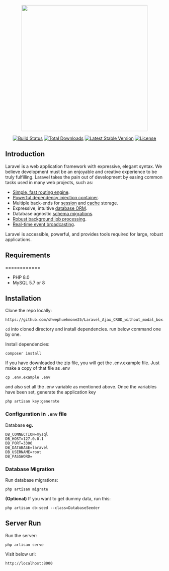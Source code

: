 <p align="center"><a href="https://laravel.com" target="_blank"><img src="https://raw.githubusercontent.com/laravel/art/master/logo-lockup/5%20SVG/2%20CMYK/1%20Full%20Color/laravel-logolockup-cmyk-red.svg" width="400"></a></p>

<p align="center">
<a href="https://travis-ci.org/laravel/framework"><img src="https://travis-ci.org/laravel/framework.svg" alt="Build Status"></a>
<a href="https://packagist.org/packages/laravel/framework"><img src="https://img.shields.io/packagist/dt/laravel/framework" alt="Total Downloads"></a>
<a href="https://packagist.org/packages/laravel/framework"><img src="https://img.shields.io/packagist/v/laravel/framework" alt="Latest Stable Version"></a>
<a href="https://packagist.org/packages/laravel/framework"><img src="https://img.shields.io/packagist/l/laravel/framework" alt="License"></a>
</p>

## Introduction

Laravel is a web application framework with expressive, elegant syntax. We believe development must be an enjoyable and creative experience to be truly fulfilling. Laravel takes the pain out of development by easing common tasks used in many web projects, such as:

- [Simple, fast routing engine](https://laravel.com/docs/routing).
- [Powerful dependency injection container](https://laravel.com/docs/container).
- Multiple back-ends for [session](https://laravel.com/docs/session) and [cache](https://laravel.com/docs/cache) storage.
- Expressive, intuitive [database ORM](https://laravel.com/docs/eloquent).
- Database agnostic [schema migrations](https://laravel.com/docs/migrations).
- [Robust background job processing](https://laravel.com/docs/queues).
- [Real-time event broadcasting](https://laravel.com/docs/broadcasting).

Laravel is accessible, powerful, and provides tools required for large, robust applications.

## Requirements
============
- PHP 8.0
- MySQL 5.7 or 8

## Installation

Clone the repo locally:
```
https://github.com/shwephuehmone25/Laravel_Ajax_CRUD_without_modal_box.git
```

`cd` into cloned directory and install dependencies. run below command one by one.

Install dependencies:
```
composer install
```
If you have downloaded the zip file, you will get the .env.example file. Just make a copy of that file as .env
```
cp .env.example .env
```
and also set all the .env variable as mentioned above. Once the variables have been set, generate the application key
```
php artisan key:generate
```

### Configuration in `.env` file

Database **eg.**
```
DB_CONNECTION=mysql
DB_HOST=127.0.0.1
DB_PORT=3306
DB_DATABASE=laravel
DB_USERNAME=root
DB_PASSWORD=
```

### Database Migration

Run database migrations:
```
php artisan migrate
```

**(Optional)** If you want to get dummy data, run this:
```
php artisan db:seed --class=DatabaseSeeder
```
## Server Run

Run the server:
```
php artisan serve
```

Visit below url:
```
http://localhost:8000
```
